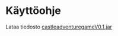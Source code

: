 # Käyttöohje

Lataa tiedosto [castleadventuregameV0.1.jar](https://github.com/tramsair/ot-harjoitustyo/releases/tag/viikko6)
